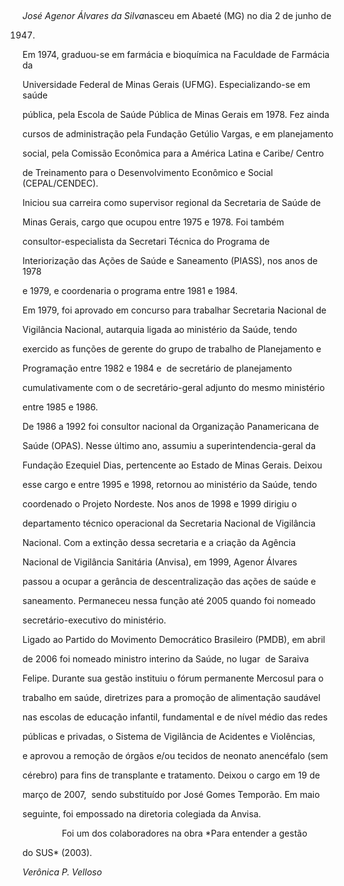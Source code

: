 

 



*José Agenor Álvares da Silva*nasceu em Abaeté (MG) no dia 2 de junho de

1947.



Em 1974, graduou-se em farmácia e bioquímica na Faculdade de Farmácia da

Universidade Federal de Minas Gerais (UFMG). Especializando-se em saúde

pública, pela Escola de Saúde Pública de Minas Gerais em 1978. Fez ainda

cursos de administração pela Fundação Getúlio Vargas, e em planejamento

social, pela Comissão Econômica para a América Latina e Caribe/ Centro

de Treinamento para o Desenvolvimento Econômico e Social (CEPAL/CENDEC).



Iniciou sua carreira como supervisor regional da Secretaria de Saúde de

Minas Gerais, cargo que ocupou entre 1975 e 1978. Foi também

consultor-especialista da Secretari Técnica do Programa de

Interiorização das Ações de Saúde e Saneamento (PIASS), nos anos de 1978

e 1979, e coordenaria o programa entre 1981 e 1984.



Em 1979, foi aprovado em concurso para trabalhar Secretaria Nacional de

Vigilância Nacional, autarquia ligada ao ministério da Saúde, tendo

exercido as funções de gerente do grupo de trabalho de Planejamento e

Programação entre 1982 e 1984 e  de secretário de planejamento

cumulativamente com o de secretário-geral adjunto do mesmo ministério

entre 1985 e 1986.



De 1986 a 1992 foi consultor nacional da Organização Panamericana de

Saúde (OPAS). Nesse último ano, assumiu a superintendencia-geral da

Fundação Ezequiel Dias, pertencente ao Estado de Minas Gerais. Deixou

esse cargo e entre 1995 e 1998, retornou ao ministério da Saúde, tendo

coordenado o Projeto Nordeste. Nos anos de 1998 e 1999 dirigiu o

departamento técnico operacional da Secretaria Nacional de Vigilância

Nacional. Com a extinção dessa secretaria e a criação da Agência

Nacional de Vigilância Sanitária (Anvisa), em 1999, Agenor Álvares

passou a ocupar a gerância de descentralização das ações de saúde e

saneamento. Permaneceu nessa função até 2005 quando foi nomeado

secretário-executivo do ministério.



Ligado ao Partido do Movimento Democrático Brasileiro (PMDB), em abril

de 2006 foi nomeado ministro interino da Saúde, no lugar  de Saraiva

Felipe. Durante sua gestão instituiu o fórum permanente Mercosul para o

trabalho em saúde, diretrizes para a promoção de alimentação saudável

nas escolas de educação infantil, fundamental e de nível médio das redes

públicas e privadas, o Sistema de Vigilância de Acidentes e Violências,

e aprovou a remoção de órgãos e/ou tecidos de neonato anencéfalo (sem

cérebro) para fins de transplante e tratamento. Deixou o cargo em 19 de

março de 2007,  sendo substituído por José Gomes Temporão. Em maio

seguinte, foi empossado na diretoria colegiada da Anvisa. 



                Foi um dos colaboradores na obra *Para entender a gestão

do SUS* (2003).



*Verônica P. Velloso*



 



